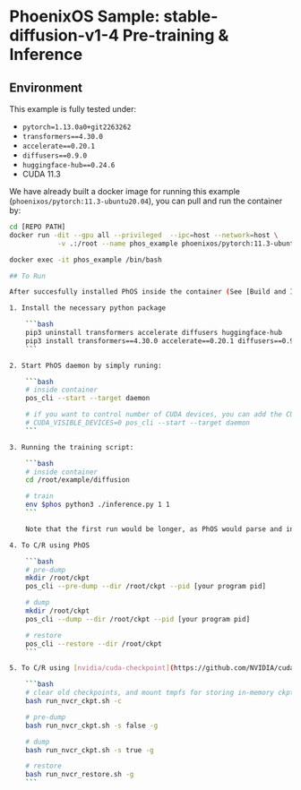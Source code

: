 # PhoenixOS Sample: stable-diffusion-v1-4 Pre-training & Inference

## Environment

This example is fully tested under:

* `pytorch=1.13.0a0+git2263262`
* `transformers==4.30.0`
* `accelerate==0.20.1`
* `diffusers==0.9.0`
* `huggingface-hub==0.24.6`
* CUDA 11.3

We have already built a docker image for running this example (`phoenixos/pytorch:11.3-ubuntu20.04`), you can pull and run the container by:

```bash
cd [REPO PATH]
docker run -dit --gpu all --privileged  --ipc=host --network=host \
            -v .:/root --name phos_example phoenixos/pytorch:11.3-ubuntu20.04

docker exec -it phos_example /bin/bash

## To Run

After succesfully installed PhOS inside the container (See [Build and Install PhOS](https://github.com/SJTU-IPADS/PhoenixOS/tree/zhuobin/fix_cli?tab=readme-ov-file#i-build-and-install-phos)), you can run this example by:

1. Install the necessary python package

    ```bash
    pip3 uninstall transformers accelerate diffusers huggingface-hub
    pip3 install transformers==4.30.0 accelerate==0.20.1 diffusers==0.9.0 huggingface-hub==0.24.6
    ```

2. Start PhOS daemon by simply runing:

    ```bash
    # inside container
    pos_cli --start --target daemon

    # if you want to control number of CUDA devices, you can add the CUDA_VISIBLE_DEVICES environment variable
    # CUDA_VISIBLE_DEVICES=0 pos_cli --start --target daemon
    ```

3. Running the training script:

    ```bash
    # inside container
    cd /root/example/diffusion

    # train
    env $phos python3 ./inference.py 1 1
    ```

    Note that the first run would be longer, as PhOS would parse and instrument all registered .fatbin/.cubin.

4. To C/R using PhOS

    ```bash
    # pre-dump
    mkdir /root/ckpt
    pos_cli --pre-dump --dir /root/ckpt --pid [your program pid]

    # dump
    mkdir /root/ckpt
    pos_cli --dump --dir /root/ckpt --pid [your program pid]

    # restore
    pos_cli --restore --dir /root/ckpt
    ```

5. To C/R using [nvidia/cuda-checkpoint](https://github.com/NVIDIA/cuda-checkpoint) for comparison

    ```bash
    # clear old checkpoints, and mount tmpfs for storing in-memory ckpts
    bash run_nvcr_ckpt.sh -c

    # pre-dump
    bash run_nvcr_ckpt.sh -s false -g

    # dump
    bash run_nvcr_ckpt.sh -s true -g

    # restore
    bash run_nvcr_restore.sh -g
    ```
